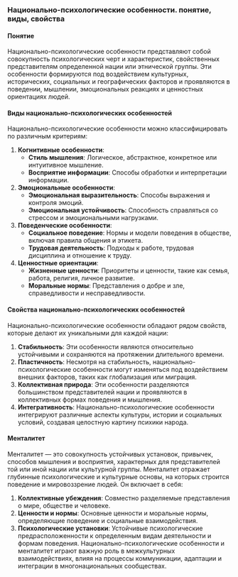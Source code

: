 ### Национально-психологические особенности. понятие, виды, свойства
#### Понятие
Национально-психологические особенности представляют собой совокупность психологических черт и характеристик, свойственных представителям определенной нации или этнической группы. Эти особенности формируются под воздействием культурных, исторических, социальных и географических факторов и проявляются в поведении, мышлении, эмоциональных реакциях и ценностных ориентациях людей.
#### Виды национально-психологических особенностей
Национально-психологические особенности можно классифицировать по различным критериям:
1. **Когнитивные особенности**:
    - **Стиль мышления**: Логическое, абстрактное, конкретное или интуитивное мышление.
    - **Восприятие информации**: Способы обработки и интерпретации информации.
2. **Эмоциональные особенности**:
    - **Эмоциональная выразительность**: Способы выражения и контроля эмоций.
    - **Эмоциональная устойчивость**: Способность справляться со стрессом и эмоциональными нагрузками.
3. **Поведенческие особенности**:
    - **Социальное поведение**: Нормы и модели поведения в обществе, включая правила общения и этикета.
    - **Трудовая деятельность**: Подходы к работе, трудовая дисциплина и отношение к труду.
4. **Ценностные ориентации**:
    - **Жизненные ценности**: Приоритеты и ценности, такие как семья, работа, религия, личное развитие.
    - **Моральные нормы**: Представления о добре и зле, справедливости и несправедливости.
#### Свойства национально-психологических особенностей
Национально-психологические особенности обладают рядом свойств, которые делают их уникальными для каждой нации:
1. **Стабильность**: Эти особенности являются относительно устойчивыми и сохраняются на протяжении длительного времени.
2. **Пластичность**: Несмотря на стабильность, национально-психологические особенности могут изменяться под воздействием внешних факторов, таких как глобализация или миграция.
3. **Коллективная природа**: Эти особенности разделяются большинством представителей нации и проявляются в коллективных формах поведения и мышления.
4. **Интегративность**: Национально-психологические особенности интегрируют различные аспекты культуры, истории и социальных условий, создавая целостную картину психики народа.
#### Менталитет
Менталитет — это совокупность устойчивых установок, привычек, способов мышления и восприятия, характерных для представителей той или иной нации или культурной группы. Менталитет отражает глубинные психологические и культурные основы, на которых строится поведение и мировоззрение людей. Он включает в себя:
1. **Коллективные убеждения**: Совместно разделяемые представления о мире, обществе и человеке.
2. **Ценности и нормы**: Основные ценности и моральные нормы, определяющие поведение и социальные взаимодействия.
3. **Психологические установки**: Устойчивые психологические предрасположенности к определенным видам деятельности и формам поведения.
Национально-психологические особенности и менталитет играют важную роль в межкультурных взаимодействиях, влияя на процессы коммуникации, адаптации и интеграции в многонациональных сообществах.
